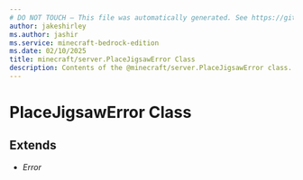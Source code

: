 ```yaml
---
# DO NOT TOUCH — This file was automatically generated. See https://github.com/mojang/minecraftapidocsgenerator to modify descriptions, examples, etc.
author: jakeshirley
ms.author: jashir
ms.service: minecraft-bedrock-edition
ms.date: 02/10/2025
title: minecraft/server.PlaceJigsawError Class
description: Contents of the @minecraft/server.PlaceJigsawError class.
---
```

# PlaceJigsawError Class

## Extends
- *Error*
